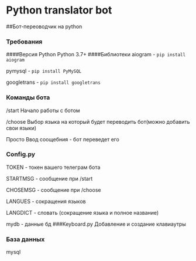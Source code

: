**Python translator bot**
========================
##Бот-переоводчик на python
### Требования
####Версия Python
Python 3.7+
####Библиотеки
aiogram - ```pip install aiogram```

pymysql - ```pip install PyMySQL```

googletrans - ```pip install googletrans```
### Команды бота
/start Начало работы с ботом

/choose Выбор языка на который будет переводить бот(можно добавить свои языки)

Просто Ввод соощебния - бот переведет его

### Config.py
TOKEN - токен вашего телеграм бота

STARTMSG - сообщение при /start

CHOSEMSG  - сообщение при /choose

LANGUES - сокращения языков

LANGDICT - словать (сокращение языка и полное название)

mydb - данные бд
###Keyboard.py
Добавление и создание клавиаутры
### База данных
mysql

